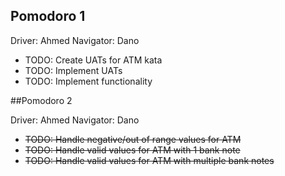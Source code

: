## Pomodoro 1

Driver: Ahmed
Navigator: Dano

- TODO: Create UATs for ATM kata
- TODO: Implement UATs
- TODO: Implement functionality

##Pomodoro 2

Driver: Ahmed
Navigator: Dano

- ~~TODO: Handle negative/out of range values for ATM~~
- ~~TODO: Handle valid values for ATM with 1 bank note~~
- ~~TODO: Handle valid values for ATM with multiple bank notes~~